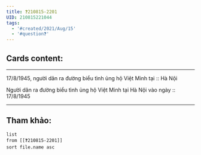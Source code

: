 ```yaml
---
title: ❓210815-2201
UID: 210815221044
tags:
  - '#created/2021/Aug/15'
  - '#question❓'
---
```


## Cards content:
---

17/8/1945, người dân ra đường biểu tình ủng hộ Việt Minh tại :: Hà Nội
<!--SR:!2021-08-30,11,270-->

Người dân ra đường biểu tình ủng hộ Việt Minh tại Hà Nội vào ngày :: 17/8/1945
<!--SR:!2021-08-20,1,210-->

---


## Tham khảo:
```dataview
list
from [[❓210815-2201]]
sort file.name asc
```